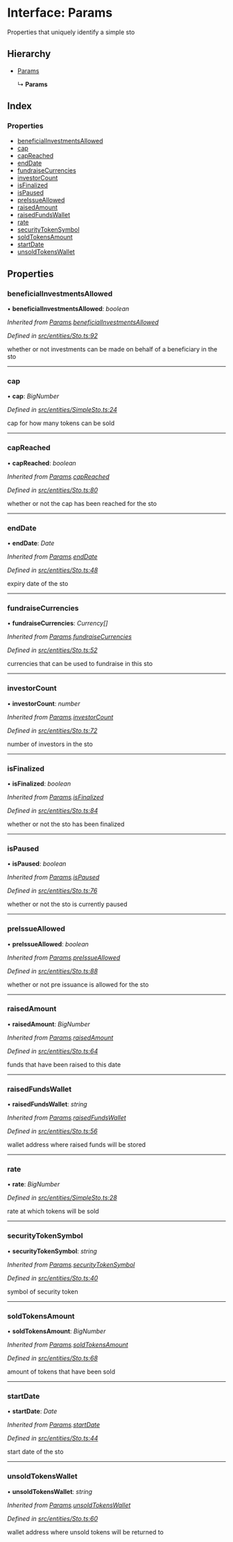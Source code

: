 # Interface: Params

Properties that uniquely identify a simple sto

## Hierarchy

- [Params](_entities_sto_.params.md)

  ↳ **Params**

## Index

### Properties

- [beneficialInvestmentsAllowed](_entities_simplesto_.params.md#beneficialinvestmentsallowed)
- [cap](_entities_simplesto_.params.md#cap)
- [capReached](_entities_simplesto_.params.md#capreached)
- [endDate](_entities_simplesto_.params.md#enddate)
- [fundraiseCurrencies](_entities_simplesto_.params.md#fundraisecurrencies)
- [investorCount](_entities_simplesto_.params.md#investorcount)
- [isFinalized](_entities_simplesto_.params.md#isfinalized)
- [isPaused](_entities_simplesto_.params.md#ispaused)
- [preIssueAllowed](_entities_simplesto_.params.md#preissueallowed)
- [raisedAmount](_entities_simplesto_.params.md#raisedamount)
- [raisedFundsWallet](_entities_simplesto_.params.md#raisedfundswallet)
- [rate](_entities_simplesto_.params.md#rate)
- [securityTokenSymbol](_entities_simplesto_.params.md#securitytokensymbol)
- [soldTokensAmount](_entities_simplesto_.params.md#soldtokensamount)
- [startDate](_entities_simplesto_.params.md#startdate)
- [unsoldTokensWallet](_entities_simplesto_.params.md#unsoldtokenswallet)

## Properties

### beneficialInvestmentsAllowed

• **beneficialInvestmentsAllowed**: _boolean_

_Inherited from [Params](_entities_sto_.params.md).[beneficialInvestmentsAllowed](_entities_sto_.params.md#beneficialinvestmentsallowed)_

_Defined in [src/entities/Sto.ts:92](https://github.com/PolymathNetwork/polymath-sdk/blob/660aba8/src/entities/Sto.ts#L92)_

whether or not investments can be made on behalf of a beneficiary in the sto

---

### cap

• **cap**: _BigNumber_

_Defined in [src/entities/SimpleSto.ts:24](https://github.com/PolymathNetwork/polymath-sdk/blob/660aba8/src/entities/SimpleSto.ts#L24)_

cap for how many tokens can be sold

---

### capReached

• **capReached**: _boolean_

_Inherited from [Params](_entities_sto_.params.md).[capReached](_entities_sto_.params.md#capreached)_

_Defined in [src/entities/Sto.ts:80](https://github.com/PolymathNetwork/polymath-sdk/blob/660aba8/src/entities/Sto.ts#L80)_

whether or not the cap has been reached for the sto

---

### endDate

• **endDate**: _Date_

_Inherited from [Params](_entities_sto_.params.md).[endDate](_entities_sto_.params.md#enddate)_

_Defined in [src/entities/Sto.ts:48](https://github.com/PolymathNetwork/polymath-sdk/blob/660aba8/src/entities/Sto.ts#L48)_

expiry date of the sto

---

### fundraiseCurrencies

• **fundraiseCurrencies**: _Currency[]_

_Inherited from [Params](_entities_sto_.params.md).[fundraiseCurrencies](_entities_sto_.params.md#fundraisecurrencies)_

_Defined in [src/entities/Sto.ts:52](https://github.com/PolymathNetwork/polymath-sdk/blob/660aba8/src/entities/Sto.ts#L52)_

currencies that can be used to fundraise in this sto

---

### investorCount

• **investorCount**: _number_

_Inherited from [Params](_entities_sto_.params.md).[investorCount](_entities_sto_.params.md#investorcount)_

_Defined in [src/entities/Sto.ts:72](https://github.com/PolymathNetwork/polymath-sdk/blob/660aba8/src/entities/Sto.ts#L72)_

number of investors in the sto

---

### isFinalized

• **isFinalized**: _boolean_

_Inherited from [Params](_entities_sto_.params.md).[isFinalized](_entities_sto_.params.md#isfinalized)_

_Defined in [src/entities/Sto.ts:84](https://github.com/PolymathNetwork/polymath-sdk/blob/660aba8/src/entities/Sto.ts#L84)_

whether or not the sto has been finalized

---

### isPaused

• **isPaused**: _boolean_

_Inherited from [Params](_entities_sto_.params.md).[isPaused](_entities_sto_.params.md#ispaused)_

_Defined in [src/entities/Sto.ts:76](https://github.com/PolymathNetwork/polymath-sdk/blob/660aba8/src/entities/Sto.ts#L76)_

whether or not the sto is currently paused

---

### preIssueAllowed

• **preIssueAllowed**: _boolean_

_Inherited from [Params](_entities_sto_.params.md).[preIssueAllowed](_entities_sto_.params.md#preissueallowed)_

_Defined in [src/entities/Sto.ts:88](https://github.com/PolymathNetwork/polymath-sdk/blob/660aba8/src/entities/Sto.ts#L88)_

whether or not pre issuance is allowed for the sto

---

### raisedAmount

• **raisedAmount**: _BigNumber_

_Inherited from [Params](_entities_sto_.params.md).[raisedAmount](_entities_sto_.params.md#raisedamount)_

_Defined in [src/entities/Sto.ts:64](https://github.com/PolymathNetwork/polymath-sdk/blob/660aba8/src/entities/Sto.ts#L64)_

funds that have been raised to this date

---

### raisedFundsWallet

• **raisedFundsWallet**: _string_

_Inherited from [Params](_entities_sto_.params.md).[raisedFundsWallet](_entities_sto_.params.md#raisedfundswallet)_

_Defined in [src/entities/Sto.ts:56](https://github.com/PolymathNetwork/polymath-sdk/blob/660aba8/src/entities/Sto.ts#L56)_

wallet address where raised funds will be stored

---

### rate

• **rate**: _BigNumber_

_Defined in [src/entities/SimpleSto.ts:28](https://github.com/PolymathNetwork/polymath-sdk/blob/660aba8/src/entities/SimpleSto.ts#L28)_

rate at which tokens will be sold

---

### securityTokenSymbol

• **securityTokenSymbol**: _string_

_Inherited from [Params](_entities_sto_.params.md).[securityTokenSymbol](_entities_sto_.params.md#securitytokensymbol)_

_Defined in [src/entities/Sto.ts:40](https://github.com/PolymathNetwork/polymath-sdk/blob/660aba8/src/entities/Sto.ts#L40)_

symbol of security token

---

### soldTokensAmount

• **soldTokensAmount**: _BigNumber_

_Inherited from [Params](_entities_sto_.params.md).[soldTokensAmount](_entities_sto_.params.md#soldtokensamount)_

_Defined in [src/entities/Sto.ts:68](https://github.com/PolymathNetwork/polymath-sdk/blob/660aba8/src/entities/Sto.ts#L68)_

amount of tokens that have been sold

---

### startDate

• **startDate**: _Date_

_Inherited from [Params](_entities_sto_.params.md).[startDate](_entities_sto_.params.md#startdate)_

_Defined in [src/entities/Sto.ts:44](https://github.com/PolymathNetwork/polymath-sdk/blob/660aba8/src/entities/Sto.ts#L44)_

start date of the sto

---

### unsoldTokensWallet

• **unsoldTokensWallet**: _string_

_Inherited from [Params](_entities_sto_.params.md).[unsoldTokensWallet](_entities_sto_.params.md#unsoldtokenswallet)_

_Defined in [src/entities/Sto.ts:60](https://github.com/PolymathNetwork/polymath-sdk/blob/660aba8/src/entities/Sto.ts#L60)_

wallet address where unsold tokens will be returned to
